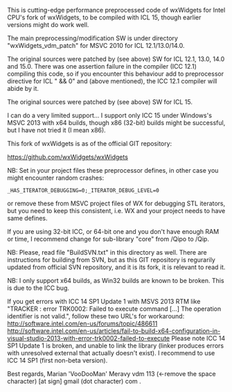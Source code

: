This is cutting-edge performance preprocessed code of wxWidgets for Intel CPU's fork of wxWidgets, to be compiled with ICL 15, though earlier versions might do work well.

The main preprocessing/modification SW is under directory "wxWidgets_vdm_patch" for MSVC 2010 for ICL 12.1/13.0/14.0.

The original sources were patched by (see above) SW for ICL 12.1, 13.0, 14.0 and 15.0. There was one assertion failure in the compiler (ICC 12.1) compiling this code, so if you encounter this behaviour add to preprocessor directive for ICL " && 0" and (above mentioned), the ICC 12.1 compiler will abide by it.

The original sources were patched by (see above) SW for ICL 15.

I can do a very limited support... I support only ICC 15 under Windows's MSVC 2013 with x64 builds, though x86 (32-bit) builds might be successful, but I have not tried it (I mean x86).

This fork of wxWidgets is as of the official GIT repository:

https://github.com/wxWidgets/wxWidgets

NB: Set in your project files these preprocessor defines, in other case you might encounter random crashes:
<pre><code>_HAS_ITERATOR_DEBUGGING=0;_ITERATOR_DEBUG_LEVEL=0</code></pre>
or remove these from MSVC project files of WX for debugging STL iterators, but you need to keep this consistent, i.e. WX and your project needs to have same defines.

If you are using 32-bit ICC, or 64-bit one and you don't have enough RAM or time, I recommend change for sub-library "core" from /Qipo to /Qip.

NB: Please, read file "BuildSVN.txt" in this directory as well. There are instructions for building from SVN, but as this GIT repository is regurarily updated from official SVN repository, and it is its fork, it is relevant to read it.

NB: I only support x64 builds, as Win32 builds are known to be broken. This is due to the ICC bug.

If you get errors with ICC 14 SP1 Update 1 with MSVS 2013 RTM like "TRACKER : error TRK0002: Failed to execute command [...] The operation identifier is not valid.", follow these two URL's for workaround:
http://software.intel.com/en-us/forums/topic/486611
http://software.intel.com/en-us/articles/fail-to-build-x64-configuration-in-visual-studio-2013-with-error-trk0002-failed-to-execute
Please note ICC 14 SP1 Update 1 is broken, and unable to link the library (linker produces errors with unresolved external that actually doesn't exist). I recommend to use ICC 14 SP1 (first non-beta version).

Best regards,
Marian 'VooDooMan' Meravy
vdm 113 (<-remove the space character) [at sign] gmail (dot character) com
.
